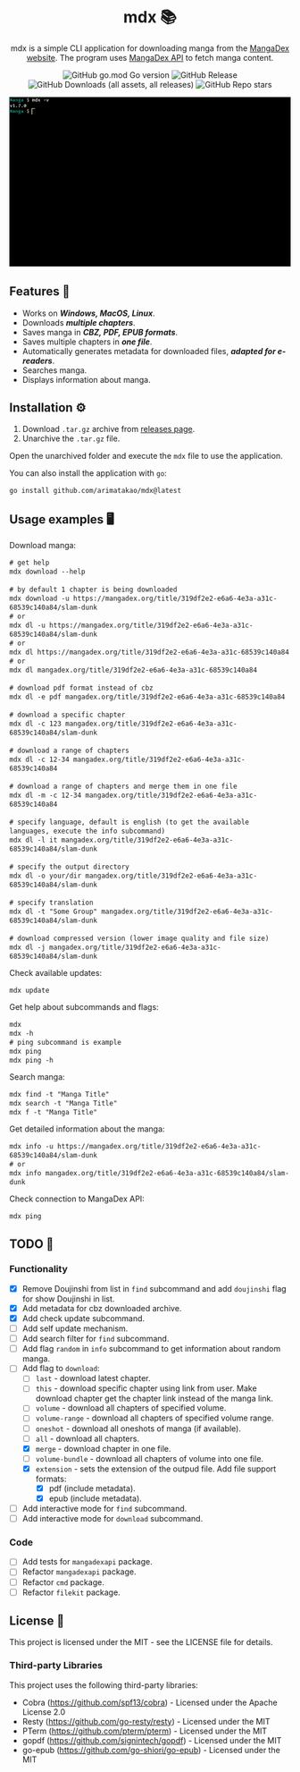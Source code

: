 <div align="center">

# mdx 📚

mdx is a simple CLI application for downloading manga from the [MangaDex website](https://mangadex.org/). The program uses [MangaDex API](https://api.mangadex.org/docs/) to fetch manga content.

![GitHub go.mod Go version](https://img.shields.io/github/go-mod/go-version/arimatakao/mdx)
![GitHub Release](https://img.shields.io/github/v/release/arimatakao/mdx)
![GitHub Downloads (all assets, all releases)](https://img.shields.io/github/downloads/arimatakao/mdx/total)
![GitHub Repo stars](https://img.shields.io/github/stars/arimatakao/mdx)

![demo v1.4.0](./.github/assets/demo.gif)

</div>

## Features 💫

- Works on ***Windows, MacOS, Linux***.
- Downloads ***multiple chapters***.
- Saves manga in ***CBZ, PDF, EPUB formats***.
- Saves multiple chapters in ***one file***.
- Automatically generates metadata for downloaded files, ***adapted for e-readers***.
- Searches manga.
- Displays information about manga.

## Installation ⚙️

1. Download `.tar.gz` archive from [releases page](https://github.com/arimatakao/mdx/releases).
2. Unarchive the `.tar.gz` file.

Open the unarchived folder and execute the `mdx` file to use the application.

You can also install the application with `go`:

```
go install github.com/arimatakao/mdx@latest
```

## Usage examples️ 🖥️

Download manga:

```shell
# get help
mdx download --help

# by default 1 chapter is being downloaded
mdx download -u https://mangadex.org/title/319df2e2-e6a6-4e3a-a31c-68539c140a84/slam-dunk
# or
mdx dl -u https://mangadex.org/title/319df2e2-e6a6-4e3a-a31c-68539c140a84/slam-dunk
# or
mdx dl https://mangadex.org/title/319df2e2-e6a6-4e3a-a31c-68539c140a84
# or
mdx dl mangadex.org/title/319df2e2-e6a6-4e3a-a31c-68539c140a84

# download pdf format instead of cbz
mdx dl -e pdf mangadex.org/title/319df2e2-e6a6-4e3a-a31c-68539c140a84

# download a specific chapter
mdx dl -c 123 mangadex.org/title/319df2e2-e6a6-4e3a-a31c-68539c140a84/slam-dunk

# download a range of chapters
mdx dl -c 12-34 mangadex.org/title/319df2e2-e6a6-4e3a-a31c-68539c140a84

# download a range of chapters and merge them in one file
mdx dl -m -c 12-34 mangadex.org/title/319df2e2-e6a6-4e3a-a31c-68539c140a84

# specify language, default is english (to get the available languages, execute the info subcommand)
mdx dl -l it mangadex.org/title/319df2e2-e6a6-4e3a-a31c-68539c140a84/slam-dunk

# specify the output directory
mdx dl -o your/dir mangadex.org/title/319df2e2-e6a6-4e3a-a31c-68539c140a84/slam-dunk

# specify translation
mdx dl -t "Some Group" mangadex.org/title/319df2e2-e6a6-4e3a-a31c-68539c140a84/slam-dunk

# download compressed version (lower image quality and file size)
mdx dl -j mangadex.org/title/319df2e2-e6a6-4e3a-a31c-68539c140a84/slam-dunk
```

Check available updates:

```shell
mdx update
```

Get help about subcommands and flags:

```shell
mdx
mdx -h
# ping subcommand is example
mdx ping
mdx ping -h
```

Search manga:

```shell
mdx find -t "Manga Title"
mdx search -t "Manga Title"
mdx f -t "Manga Title"
```

Get detailed information about the manga:

```shell
mdx info -u https://mangadex.org/title/319df2e2-e6a6-4e3a-a31c-68539c140a84/slam-dunk
# or
mdx info mangadex.org/title/319df2e2-e6a6-4e3a-a31c-68539c140a84/slam-dunk
```

Check connection to MangaDex API:

```shell
mdx ping
```

## TODO 📌

### Functionality

- [X] Remove Doujinshi from list in `find` subcommand and add `doujinshi` flag for show Doujinshi in list.
- [X] Add metadata for cbz downloaded archive.
- [X] Add check update subcommand.
- [ ] Add self update mechanism.
- [ ] Add search filter for `find` subcommand.
- [ ] Add flag `random` in `info` subcommand to get information about random manga.
- [ ] Add flag to `download`:
    - [ ] `last` - download latest chapter.
    - [ ] `this` - download specific chapter using link from user. Make download chapter get the chapter link instead of the manga link.
    - [ ] `volume` - download all chapters of specified volume.
    - [ ] `volume-range` - download all chapters of specified volume range.
    - [ ] `oneshot` - download all oneshots of manga (if available).
    - [ ] `all` - download all chapters.
    - [X] `merge` - download chapter in one file.
    - [ ] `volume-bundle` - download all chapters of volume into one file.
    - [X] `extension` - sets the extension of the outpud file. Add file support formats:
        - [X] pdf (include metadata).
        - [X] epub (include metadata).
- [ ] Add interactive mode for `find` subcommand.
- [ ] Add interactive mode for `download` subcommand.

### Code

- [ ] Add tests for `mangadexapi` package.
- [ ] Refactor `mangadexapi` package.
- [ ] Refactor `cmd` package.
- [ ] Refactor `filekit` package.

## License 📜

This project is licensed under the MIT - see the LICENSE file for details.

### Third-party Libraries

This project uses the following third-party libraries:

- Cobra (https://github.com/spf13/cobra) - Licensed under the Apache License 2.0
- Resty (https://github.com/go-resty/resty) - Licensed under the MIT
- PTerm (https://github.com/pterm/pterm) - Licensed under the MIT
- gopdf (https://github.com/signintech/gopdf) - Licensed under the MIT
- go-epub (https://github.com/go-shiori/go-epub) - Licensed under the MIT
